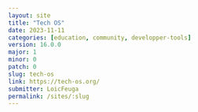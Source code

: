 ```yaml
---
layout: site
title: "Tech OS"
date: 2023-11-11
categories: [education, community, developper-tools]
version: 16.0.0
major: 1
minor: 0
patch: 0
slug: tech-os
link: https://tech-os.org/
submitter: LoicFeuga
permalink: /sites/:slug
---
```


